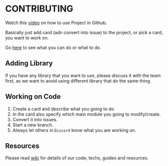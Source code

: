 # CONTRIBUTING

Watch this [video](https://www.youtube.com/watch?v=C6MGKHkNtxU) on how to use Project in Github.

Basically just add card (adn convert into issue) to the project, or pick a card, you want to work on.

Go [here](https://github.com/tylim88/GameSenshi/projects) to see what you can do or what to do.

## Adding Library

If you have any library that you want to use, please discuss it with the team first, as we want to avoid using different library that do the same thing.

## Working on Code

1. Create a card and describe what you going to do.
2. In the card also specify which main module you going to modify/create.
3. Convert it into issues.
4. Start a new branch.
5. Always let others in `Discord` know what you are working on.

## Resources

Please read [wiki](https://github.com/tylim88/GameSenshi/blob/master/wiki) for details of our code, techs, guides and resources.